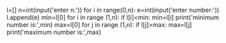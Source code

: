 l=[]
n=int(input('enter n:'))
for i in range(0,n):
    e=int(input('enter number:'))
    l.append(e)
min=l[0]
for i in range (1,n):
    if l[i]<min:
        min=l[i]
print('minimum number is:',min)
max=l[0]
for j in range (1,n):
    if l[j]>max:
        max=l[j]
print('maximum number is:',max)
